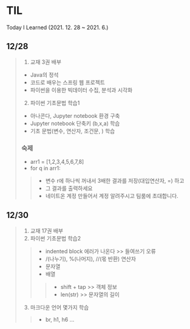 # TIL
Today I Learned (2021. 12. 28 ~ 2021. 6.)
## 12/28
> 1. 교재 3권 배부
> - Java의 정석
> - 코드로 배우는 스프링 웹 프로젝트
> - 파이썬을 이용한 빅데이터 수집, 분석과 시각화
> 2. 파이썬 기초문법 학습1
> - 아나콘다, Jupyter notebook 환경 구축
> - Jupyter notebook 단축키 (b,x,a) 학습 
> - 기초 문법(변수, 연산자, 조건문, ) 학습
> ### 숙제
> - arr1 = [1,2,3,4,5,6,7,8]
> - for q in arr1:
>> - 변수 r에 하나씩 꺼내서 3배한 결과를 저장(대입연산자, =) 하고
>> - 그 결과를 출력하세요
>> - 네이트온 계정 만들어서 계정 알려주시고 팀룸에 초대합니다.
## 12/30
> 1. 교재 17권 배부
> 2. 파이썬 기초문법 학습2
>> - indented block 에러가 나온다 >> 들여쓰기 오류
>> - /(나누기), %(나머지), //(몫 반환) 연산자
>> - 문자열
>> - 배열 
>>> - shift + tap >> 객체 정보
>>> - len(str) >> 문자열의 길이
> 3. 마크다운 언어 몇가지 학습
>> - br, h1, h6 ...
